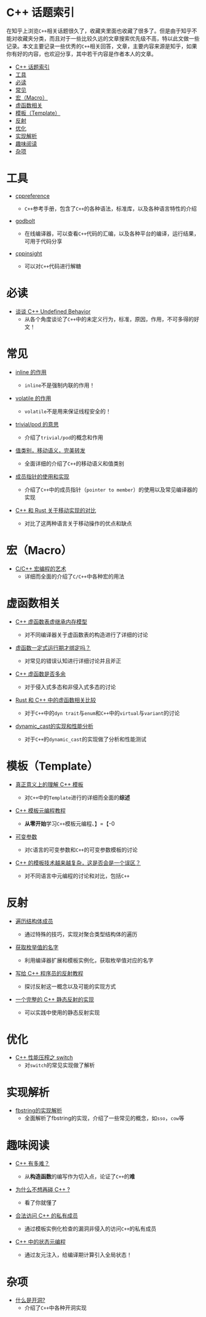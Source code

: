 # C++ 话题索引
在知乎上浏览`C++`相关话题很久了，收藏夹里面也收藏了很多了。但是由于知乎不能对收藏夹分类，而且对于一些比较久远的文章搜索优先级不高，特以此文做一些记录。本文主要记录一些优秀的`C++`相关回答，文章，主要内容来源是知乎，如果你有好的内容，也欢迎分享，其中若干内容是作者本人的文章。

- [C++ 话题索引](#c-话题索引)
- [工具](#工具)
- [必读](#必读)
- [常见](#常见)
- [宏（Macro）](#宏macro)
- [虚函数相关](#虚函数相关)
- [模板（Template）](#模板template)
- [反射](#反射)
- [优化](#优化)
- [实现解析](#实现解析)
- [趣味阅读](#趣味阅读)
- [杂项](#杂项)
 

# 工具
- [cppreference](https://cppreference.com/w/)
  - `C++`参考手册，包含了`C++`的各种语法，标准库，以及各种语言特性的介绍

- [godbolt](https://godbolt.org/)
  - 在线编译器，可以查看`C++`代码的汇编，以及各种平台的编译，运行结果，可用于代码分享
- [cppinsight](https://cppinsights.io/)
  - 可以对`C++`代码进行解糖

# 必读
- [谈谈 C++ Undefined Behavior](https://zhuanlan.zhihu.com/p/391088391)
  - 从各个角度谈论了`C++`中的未定义行为，标准，原因，作用，不可多得的好文！

# 常见
- [inline 的作用](https://www.zhihu.com/question/419304773/answer/1453712022)
  - `inline`不是强制内联的作用！

- [volatile 的作用](https://zhuanlan.zhihu.com/p/33074506)
  - `volatile`不是用来保证线程安全的！

- [trivial/pod 的意思](https://www.zhihu.com/question/472942396/answer/2009365067)
  - 介绍了`trivial/pod`的概念和作用 

- [值类别，移动语义，完美转发](https://www.zhihu.com/question/363686723/answer/1976488046)
  - 全面详细的介绍了`C++`的移动语义和值类别

- [成员指针的使用和实现](https://zhuanlan.zhihu.com/p/659510753)
  - 介绍了`C++`中的成员指针（`pointer to member`）的使用以及常见编译器的实现

- [C++ 和 Rust 关于移动实现的对比](https://www.zhihu.com/question/369738529/answer/1006022667)
  - 对比了这两种语言关于移动操作的优点和缺点

# 宏（Macro）

- [C/C++ 宏编程的艺术](https://zhuanlan.zhihu.com/p/152354031)
  - 详细而全面的介绍了`C/C++`中各种宏的用法

# 虚函数相关
- [C++ 虚函数表虚继承内存模型](https://zhuanlan.zhihu.com/p/41309205)
  - 对不同编译器关于虚函数表的构造进行了详细的讨论

- [虚函数一定式运行期才绑定吗？](https://www.zhihu.com/question/491602524/answer/2165605549)
  - 对常见的错误认知进行详细讨论并且斧正

- [C++ 虚函数是否多余](https://www.zhihu.com/question/280968276/answer/421051100)
  - 对于侵入式多态和非侵入式多态的讨论

- [Rust 和 C++ 中的虚函数相关比较](https://www.zhihu.com/question/444822225/answer/2775163146)
  - 对于`C++`中的`dyn trait`与`enum`和`C++`中的`virtual`与`variant`的讨论

- [dynamic_cast的实现和性能分析](https://zhuanlan.zhihu.com/p/580330672)
  - 对于`C++`的`dynamic_cast`的实现做了分析和性能测试

# 模板（Template）
- [真正意义上的理解 C++ 模板](https://zhuanlan.zhihu.com/p/655902377)
  - 对`C++`中的`Template`进行的详细而全面的**综述**

- [C++ 模板元编程教程](https://zhuanlan.zhihu.com/p/378355217)
  - **从零开始**学习`C++`模板元编程、】=【-0

- [可变参数](https://zhuanlan.zhihu.com/p/104450480)
  - 对`C`语言的可变参数和`C++`的可变参数模板的讨论

- [C++ 的模板技术越来越复杂，这是否会是一个误区？](https://www.zhihu.com/question/600808314/answer/3027252107)
  - 对不同语言中元编程的讨论和对比，包括`C++`

# 反射
- [遍历结构体成员](https://www.zhihu.com/question/598203489/answer/3153384431)
  - 通过特殊的技巧，实现对聚合类型结构体的遍历    

- [获取枚举值的名字](https://zhuanlan.zhihu.com/p/649810772)
  - 利用编译器扩展和模板实例化，获取枚举值对应的名字

- [写给 C++ 程序员的反射教程](https://zhuanlan.zhihu.com/p/669358870)
  - 探讨反射这一概念以及可能的实现方式

- [一个完整的 C++ 静态反射的实现](https://zhuanlan.zhihu.com/p/136561745)
  - 可以实践中使用的静态反射实现 

# 优化
- [C++ 性能压榨之 switch](https://zhuanlan.zhihu.com/p/38139553)
  - 对`switch`的常见实现做了解析

# 实现解析
- [fbstring的实现解析](https://www.zhihu.com/question/54664311/answer/1978680475)
  -  全面解析了fbstring的实现，介绍了一些常见的概念，如`sso`，`cow`等

# 趣味阅读
- [C++ 有多难？](https://www.zhihu.com/question/30196513/answer/563560938)
  - 从**构造函数**的编写作为切入点，论证了`C++`的**难**

- [为什么不想再碰 C++ ?](https://zhuanlan.zhihu.com/p/24328534)
  - 看了你就懂了

- [合法访问 C++ 的私有成员](https://www.zhihu.com/question/521898260/answer/2394522797)
  - 通过模板实例化检查的漏洞非侵入的访问`C++`的私有成员

- [C++ 中的状态元编程](https://zhuanlan.zhihu.com/p/646752343)
  - 通过友元注入，给编译期计算引入全局状态！

# 杂项
- [什么是开洞?](https://zhuanlan.zhihu.com/p/348365662)
  - 介绍了`C++`中各种开洞实现
